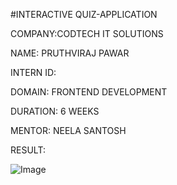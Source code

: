 #INTERACTIVE QUIZ-APPLICATION

COMPANY:CODTECH IT SOLUTIONS

NAME: PRUTHVIRAJ PAWAR

INTERN ID: 

DOMAIN: FRONTEND DEVELOPMENT

DURATION: 6 WEEKS

MENTOR: NEELA SANTOSH

RESULT:

![Image](https://github.com/user-attachments/assets/31f0659a-62c9-40c9-973e-a1534b89f313)
